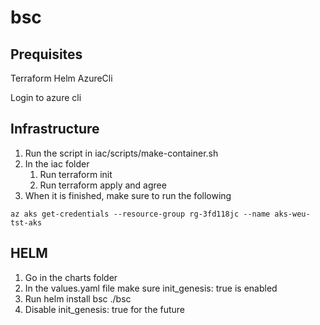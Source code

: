 # bsc

## Prequisites
Terraform
Helm
AzureCli

Login to azure cli

## Infrastructure

1. Run the script in iac/scripts/make-container.sh
2. In the iac folder
    1. Run terraform init
    2. Run terraform apply and agree
3. When it is finished, make sure to run the following

`az aks get-credentials --resource-group rg-3fd118jc --name aks-weu-tst-aks`

## HELM

1. Go in the charts folder
2. In the values.yaml file make sure init_genesis: true is enabled
3. Run helm install bsc ./bsc
4. Disable init_genesis: true for the future

